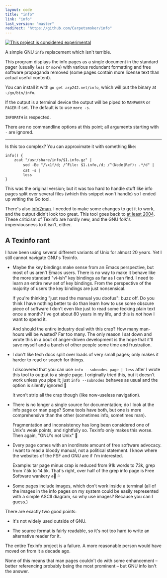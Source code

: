 ```yaml
---
layout: code
title: "info"
link: "info"
last_version: "master"
redirect: "https://github.com/Carpetsmoker/info"
---
```


[![This project is considered experimental](https://img.shields.io/badge/Status-experimental-red.svg)](https://arp242.net/status/experimental)

A simple GNU `info` replacement which isn't terrible.

This program displays the info pages as a single document in the standard pager
(usually `less` or `more`) with various redundant formatting and free software
propaganda removed (some pages contain more license text than actual useful
content).

You can install it with `go get arp242.net/info`, which will put the binary at
`~/go/bin/info`.

If the output is a terminal device the output will be piped to `MANPAGER` or
`PAGER` if set. The default is to use `more -s`.

`INFOPATH` is respected.

There are no commandline options at this point; all arguments starting with `-`
are ignored.

---

Is this too complex? You can approximate it with something like:

	info() {
		zcat "/usr/share/info/$1.info.gz" |
			sed -Ee "/\x1f/d; /^File: $1.info,/d; /^(Node|Ref): .*/d" |
			cat -s |
			less
	}

This was the original version; but it was too hard to handle stuff like info
pages split over several files (which this snippet won't handle) so I ended up
writing the Go tool.

There's also [info2man](https://cskk.ezoshosting.com/cs/css/info2pod.html). I
needed to make some changes to get it to work, and the output didn't look too
great. This tool goes back to [at least
2004](https://web.archive.org/web/20040625210730/https://cskk.ezoshosting.com/cs/css/info2pod.html).
These criticism of Texinfo are hardly new, and the GNU folk's imperviousness to
it isn't, either.

A Texinfo rant
--------------

I have been using several different variants of Unix for almost 20 years. Yet I
still cannot navigate GNU's Texinfo.

- Maybe the key bindings make sense from an Emacs perspective, but most of us
  aren't Emacs users. There is no way to make it behave like the more standard
  "vi-ish" key bindings as far as I can find. I need to learn an entire new set
  of key bindings. From the perspective of the majority of users the key
  bindings are just nonsensical.

  If you're thinking "just read the manual you doofus": buzz off. Do you think I
  have nothing better to do than learn how to use some obscure piece of software
  I don't even like just to read some fecking plain text once a month? I've got
  about 80 years in my life, and this is *not* how I want to spend it.

  And should the entire industry deal with this crap? How many man-hours will be
  wasted? Far too many. The only reason I sat down and wrote this in a bout of
  anger-driven development is the hope that it'll save myself and a bunch of
  other people some time and frustration.

- I don't like tech docs split over loads of very small pages; only makes it
  harder to read or search for things.

  I discovered that you can use `info --subnodes page | less` after I wrote this
  tool to output to a single page. I originally tried this, but it doesn't
  work unless you pipe it; just `info --subnodes` behaves as usual and the
  option is silently ignored 🤦

  It won't strip all the crap though (like now-useless navigation).

- There is no longer a single source for documentation; do I look at the info
  page or man page? Some tools have both, but one is more comprehensive than the
  other (sometimes info, sometimes man).

  Fragmentation and inconsistency has long been considered one of Unix's weak
  points, and rightfully so. Texinfo only makes this worse. Then again, "GNU's
  not Unix" 🤷

- Every page comes with an inordinate amount of free software advocacy. I want
  to read a bloody manual, not a political statement. I know where the websites
  of the FSF and GNU are if I'm interested.

  Example: tar page minus crap is reduced from 91k words to 73k, grep from 7.5k
  to 14.5k. That's right, over half of the grep info page is Free Software
  wankery  ✊🍆 💦

- Some pages include images, which don't work inside a terminal (all of the
  images in the info pages on my system could be easily represented with a
  simple ASCII diagram, so why use images? Because you can I guess.)

There are exactly two good points:

- It's not widely used outside of GNU.

- The source format is fairly readable, so it's not too hard to write an
  alternative reader for it.

The entire Texinfo project is a failure. A more reasonable person would have
moved on from it a decade ago.

None of this means that man pages couldn't do with some enhancement – better
referencing probably being the most prominent – but GNU info isn't the answer.
